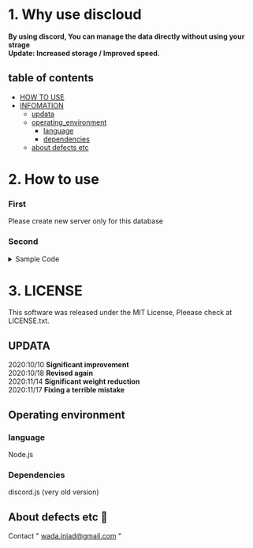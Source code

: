 # 1. Why use discloud
**By using discord, You can manage the data directly without using your strage**     
**Update: Increased storage / Improved speed.**

## table of contents

 - [HOW TO USE](#sample)
 - [INFOMATION](#infomation)
   - [updata](#updata)
   - [operating_environment](#operating-environment)
     - [language](#language)
     - [dependencies](#dependencies)
   - [about defects etc](#about-defects-etc)

# 2. How to use

### First
Please create new server only for this database

### Second
<details><summary>Sample Code</summary><div>

```js
(async function(){

    const cloud = require('disclouds');
    const DB = new cloud;

    /**
     * ::settings::
     * You can also configure by using DB.setting()
     */
    const DB = new cloud({
        //encode settings
        encode:{
            use:true,//encode = on
            key:{
                keyA:"(32 alphanumeric characters)",
                keyB:"(16 alphanumeric characters)"
            }
        },
        token:"Your token is here",
        server:"Your Server ID (This server id's server will be a database)"
    });

    /**
     * How to use encode
     */
    DB.encodOn();//enable encoding
    DB.setKey("(32 alphanumeric characters)","(16 alphanumeric characters)");//set key

    const client = await DB.create("Your token is here",{
        server:"Your Server ID (This server id's server will be a database)",
        //You can also set this way : DB.setServer("ID");
        name:"DataTable's name"
    }, {} //default value
    );

    client.on('error',err=>{
        console.log(err.message);//db client's error
    })

    client.on('ready',async ()=>{//client ready
        console.log('ready...');

        await DB.set("text")//set a data in the database
        .then(async()=>{
            console.log(await DB.get())
            //output: "text"
        }); 

        /**
         * set event
         */
        client.on('set',data=>{
            data = data[0];//body (data[1] is this process key)
            console.log(data.processTime);
            console.log(data.setData);
            console.log(data.info);
        });

        /**
         * get event
        */
        client.on('get',data=>{
            var info = data[0];
            //body
            var key = data[1];
            //process key
        });

        /**
         * writeEnd event
         */
        client.once('writeEnd',async ()=>{
            console.log(await DB.get());
        });

        DB.info();
        //You can get your db infomations
    });
})();
```
</div></details>

# 3. LICENSE
This software was released under the MIT License, Pleease check at LICENSE.txt.

## UPDATA
2020:10/10 **Significant improvement**  
2020:10/18 **Revised again**  
2020:11/14 **Significant weight reduction**  
2020:11/17 **Fixing a terrible mistake**


## Operating environment
### language
Node.js
### Dependencies
discord.js (very old version)

## About defects etc :email:
Contact
" wada.iniad@gmail.com "